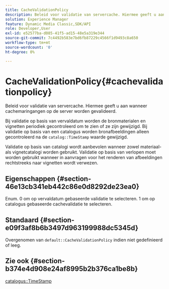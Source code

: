 ```yaml
---
title: CacheValidationPolicy
description: Beleid voor validatie van servercache. Hiermee geeft u aan wanneer cachemaringangen op de server worden gevalideerd.
solution: Experience Manager
feature: Dynamic Media Classic,SDK/API
role: Developer,User
exl-id: e52577ba-d085-41f5-ad15-48e5a319e344
source-git-commit: 7c4492b583e7bd6fb87229c4566f1d9493c8a650
workflow-type: tm+mt
source-wordcount: '0'
ht-degree: 0%

---
```


# CacheValidationPolicy{#cachevalidationpolicy}

Beleid voor validatie van servercache. Hiermee geeft u aan wanneer cachemaringangen op de server worden gevalideerd.

Bij validatie op basis van vervaldatum worden de bronmaterialen en vignetten periodiek gecontroleerd om te zien of ze zijn gewijzigd. Bij validatie op basis van een catalogus worden bronafbeeldingen alleen gecontroleerd na de `catalog::TimeStamp` waarde gewijzigd.

Validatie op basis van catalogi wordt aanbevolen wanneer zowel materiaal- als vignetcatalogi worden gebruikt. Validatie op basis van verlopen moet worden gebruikt wanneer in aanvragen voor het renderen van afbeeldingen rechtstreeks naar vignetten wordt verwezen.

## Eigenschappen {#section-46e13cb341eb442c86e0d8292de23ea0}

Enum. 0 om op vervaldatum gebaseerde validatie te selecteren. 1 om op catalogus gebaseerde cachevalidatie te selecteren.

## Standaard {#section-e09f3af8b6b3497d963199988dc5345d}

Overgenomen van `default::CacheValidationPolicy` indien niet gedefinieerd of leeg.

## Zie ook {#section-b374e4d908e24af8995b2b376ca1be8b}

[catalogus::TimeStamp](../../../../../ir-api/material-cat/image-rendering-api-ref/c-ir-material-catalog/c-ir-material-data-reference/r-ir-timestamp-dataref.md#reference-6daf7973dc4f4b4e9e8165756db7c319)
